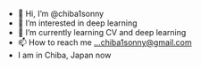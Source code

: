 - 👋 Hi, I’m @chiba1sonny
- 👀 I’m interested in deep learning
- 🌱 I’m currently learning CV and deep learning
- 📫 How to reach me ...chiba1sonny@gmail.com
- I am in Chiba, Japan now
<!---
chiba1sonny/chiba1sonny is a ✨ special ✨ repository because its `README.md` (this file) appears on your GitHub profile.
You can click the Preview link to take a look at your changes.
--->

